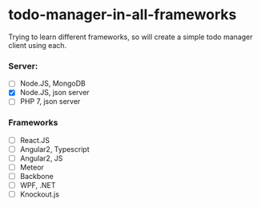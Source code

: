 # todo-manager-in-all-frameworks
Trying to learn different frameworks, so will create a simple todo manager client using each.

### Server: 
 - [ ] Node.JS, MongoDB
 - [x] Node.JS, json server
 - [ ] PHP 7, json server

### Frameworks
 - [ ] React.JS
 - [ ] Angular2, Typescript
 - [ ] Angular2, JS
 - [ ] Meteor
 - [ ] Backbone
 - [ ] WPF, .NET
 - [ ] Knockout.js
